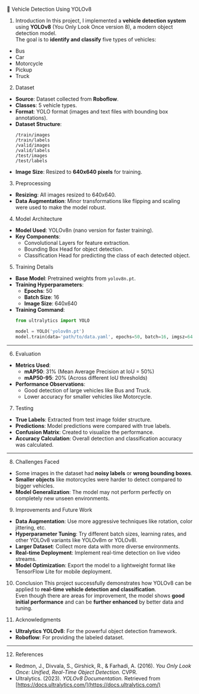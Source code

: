  🚗 Vehicle Detection Using YOLOv8

 1. Introduction
In this project, I implemented a **vehicle detection system** using **YOLOv8** (You Only Look Once version 8), a modern object detection model.  
The goal is to **identify and classify** five types of vehicles:
- Bus
- Car
- Motorcycle
- Pickup
- Truck


 2. Dataset
- **Source**: Dataset collected from **Roboflow**.
- **Classes**: 5 vehicle types.
- **Format**: YOLO format (images and text files with bounding box annotations).
- **Dataset Structure**:
  ```
  /train/images
  /train/labels
  /valid/images
  /valid/labels
  /test/images
  /test/labels
  ```
- **Image Size**: Resized to **640x640 pixels** for training.


 3. Preprocessing
- **Resizing**: All images resized to 640x640.
- **Data Augmentation**: Minor transformations like flipping and scaling were used to make the model robust.


 4. Model Architecture
- **Model Used**: YOLOv8n (nano version for faster training).
- **Key Components**:
  - Convolutional Layers for feature extraction.
  - Bounding Box Head for object detection.
  - Classification Head for predicting the class of each detected object.



 5. Training Details
- **Base Model**: Pretrained weights from `yolov8n.pt`.
- **Training Hyperparameters**:
  - **Epochs**: 50
  - **Batch Size**: 16
  - **Image Size**: 640x640
- **Training Command**:
  ```python
  from ultralytics import YOLO
  
  model = YOLO('yolov8n.pt')
  model.train(data='path/to/data.yaml', epochs=50, batch=16, imgsz=640)
  ```

---

 6. Evaluation
    
- **Metrics Used**:
  - **mAP50**: 31% (Mean Average Precision at IoU = 50%)
  - **mAP50-95**: 20% (Across different IoU thresholds)
- **Performance Observations**:
  - Good detection of large vehicles like Bus and Truck.
  - Lower accuracy for smaller vehicles like Motorcycle.



 7. Testing
- **True Labels**: Extracted from test image folder structure.
- **Predictions**: Model predictions were compared with true labels.
- **Confusion Matrix**: Created to visualize the performance.
- **Accuracy Calculation**: Overall detection and classification accuracy was calculated.

---

 8. Challenges Faced
- Some images in the dataset had **noisy labels** or **wrong bounding boxes**.
- **Smaller objects** like motorcycles were harder to detect compared to bigger vehicles.
- **Model Generalization**: The model may not perform perfectly on completely new unseen environments.



 9. Improvements and Future Work
- **Data Augmentation**: Use more aggressive techniques like rotation, color jittering, etc.
- **Hyperparameter Tuning**: Try different batch sizes, learning rates, and other YOLOv8 variants like YOLOv8m or YOLOv8l.
- **Larger Dataset**: Collect more data with more diverse environments.
- **Real-time Deployment**: Implement real-time detection on live video streams.
- **Model Optimization**: Export the model to a lightweight format like TensorFlow Lite for mobile deployment.



 10. Conclusion
This project successfully demonstrates how YOLOv8 can be applied to **real-time vehicle detection and classification**.  
Even though there are areas for improvement, the model shows **good initial performance** and can be **further enhanced** by better data and tuning.



 11. Acknowledgments
- **Ultralytics YOLOv8**: For the powerful object detection framework.
- **Roboflow**: For providing the labeled dataset.

---

 12. References
- Redmon, J., Divvala, S., Girshick, R., & Farhadi, A. (2016). *You Only Look Once: Unified, Real-Time Object Detection.* CVPR.
- Ultralytics. (2023). *YOLOv8 Documentation.* Retrieved from [https://docs.ultralytics.com/](https://docs.ultralytics.com/)

